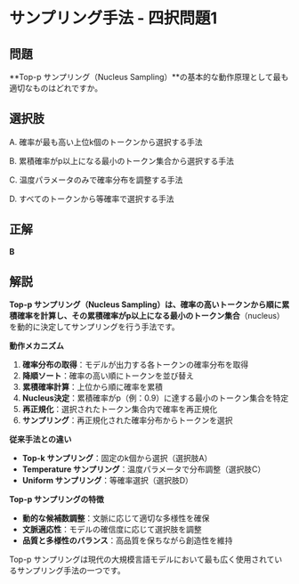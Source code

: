 # サンプリング手法 - 四択問題1

## 問題
**Top-p サンプリング（Nucleus Sampling）**の基本的な動作原理として最も適切なものはどれですか。

## 選択肢
A. 確率が最も高い上位k個のトークンから選択する手法

B. 累積確率がp以上になる最小のトークン集合から選択する手法

C. 温度パラメータのみで確率分布を調整する手法

D. すべてのトークンから等確率で選択する手法

## 正解
**B**

## 解説
**Top-p サンプリング（Nucleus Sampling）**は、確率の高いトークンから順に累積確率を計算し、その**累積確率がp以上になる最小のトークン集合**（nucleus）を動的に決定してサンプリングを行う手法です。

**動作メカニズム**
1. **確率分布の取得**：モデルが出力する各トークンの確率分布を取得
2. **降順ソート**：確率の高い順にトークンを並び替え
3. **累積確率計算**：上位から順に確率を累積
4. **Nucleus決定**：累積確率がp（例：0.9）に達する最小のトークン集合を特定
5. **再正規化**：選択されたトークン集合内で確率を再正規化
6. **サンプリング**：再正規化された確率分布からトークンを選択

**従来手法との違い**
- **Top-k サンプリング**：固定のk個から選択（選択肢A）
- **Temperature サンプリング**：温度パラメータで分布調整（選択肢C）
- **Uniform サンプリング**：等確率選択（選択肢D）

**Top-p サンプリングの特徴**
- **動的な候補数調整**：文脈に応じて適切な多様性を確保
- **文脈適応性**：モデルの確信度に応じて選択肢を調整
- **品質と多様性のバランス**：高品質を保ちながら創造性を維持

Top-p サンプリングは現代の大規模言語モデルにおいて最も広く使用されているサンプリング手法の一つです。 